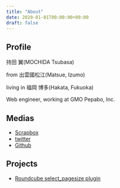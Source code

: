```yaml
---
title: "About"
date: 2020-01-01T00:00:00+09:00
draft: false
---
```


## Profile
持田 翼(MOCHIDA Tsubasa)

from 出雲國松江(Matsue, Izumo)

living in 福岡 博多(Hakata, Fukuoka)

Web engineer, working at GMO Pepabo, Inc.

## Medias
- [Scrapbox](https://scrapbox.io/tbsmcd-memo/)
- [twitter](https://twitter.com/tbsmcd)
- [Github](https://github.com/tbsmcd)

## Projects
- [Roundcube select_pagesize plugin](https://github.com/tbsmcd/select_pagesize)
